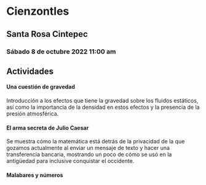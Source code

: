 # Cienzontles

## Santa Rosa Cintepec

### Sábado 8 de octubre 2022 11:00 am

## Actividades

#### Una cuestión de gravedad

Introducción a los efectos que tiene la gravedad sobre los fluidos estáticos, así como la importancia de la densidad en estos efectos y la presencia de la presión atmosférica.

#### El arma secreta de Julio Caesar

Se muestra cómo la matemática está detrás de la privacidad de la que gozamos actualmente al enviar un mensaje de texto y hacer una transferencia bancaria, mostrando un poco de cómo se usó en la antigüedad para inclusive conquistar el occidente.

#### Malabares y números
